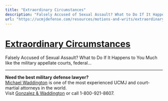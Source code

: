 ```yaml
---
title: "Extraordinary Circumstances"
description: "Falsely Accused of Sexual Assault? What to Do If It Happens to You Much like the military appellate courts, federal..."
url: "https://ucmjdefense.com/resources/motions-and-writs/extraordinary-writs/extraordinary-circumstances.html"
---
```


# [Extraordinary Circumstances](https://ucmjdefense.com/resources/motions-and-writs/extraordinary-writs/extraordinary-circumstances.html)

Falsely Accused of Sexual Assault? What to Do If It Happens to You Much like the military appellate courts, federal...

---

**Need the best military defense lawyer?**  
[Michael Waddington](https://ucmjdefense.com/attorneys/michael-stewart-waddington-partner.html) is one of the most experienced UCMJ and court-martial attorneys in the world.  
Visit [Gonzalez & Waddington](https://ucmjdefense.com) or call 1-800-921-8607.
